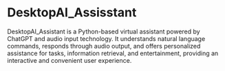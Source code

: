 # DesktopAI_Assisstant
DesktopAI_Assistant is a Python-based virtual assistant powered by ChatGPT and audio input technology. It understands natural language commands, responds through audio output, and offers personalized assistance for tasks, information retrieval, and entertainment, providing an interactive and convenient user experience.
